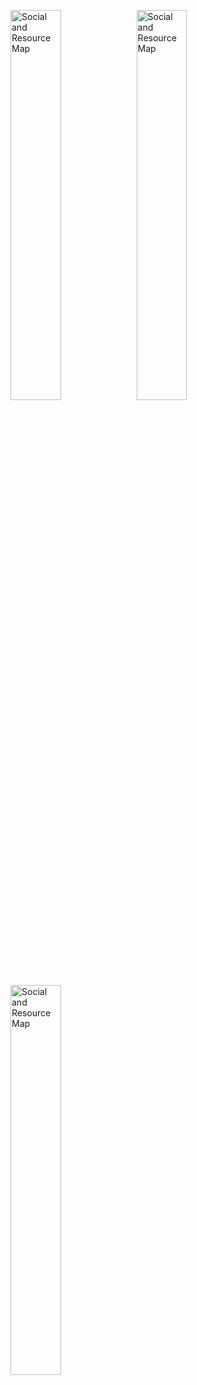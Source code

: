  <p align="left">
    <img src="./cox.jpg" alt="Social and Resource Map" width="40%"><img src="./mahesh.jpg" alt="Social and Resource Map" width="40%"><img src="./kutub.jpg" alt="Social and Resource Map" width="40%">
  </p>
